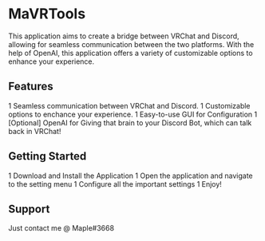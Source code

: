 # MaVRTools
This application aims to create a bridge between VRChat and Discord, allowing for seamless communication between the two platforms. 
With the help of OpenAI, this application offers a variety of customizable options to enhance your experience.

## Features
1 Seamless communication between VRChat and Discord.
1 Customizable options to enchance your experience.
1 Easy-to-use GUI for Configuration
1 [Optional] OpenAI for Giving that brain to your Discord Bot, which can talk back in VRChat!

## Getting Started
1 Download and Install the Application
1 Open the application and navigate to the setting menu
1 Configure all the important settings
1 Enjoy!

## Support
Just contact me @ Maple#3668

